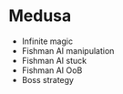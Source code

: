 # Medusa

- Infinite magic
- Fishman AI manipulation
- Fishman AI stuck
- Fishman AI OoB
- Boss strategy

